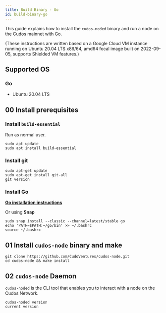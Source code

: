 ```yaml
---
title: Build Binary - Go 
id: build-binary-go
---
```


This guide explains how to install the `cudos-noded` binary and run a node on the Cudos mainnet with Go. 

(These instructions are written based on a Google Cloud VM instance running on Ubuntu 20.04 LTS
x86/64, amd64 focal image built on 2022-09-05, supports Shielded VM features.)

## Supported OS

### Go

* Ubuntu 20.04 LTS 

## 00 Install prerequisites

### Install `build-essential`

Run as normal user.

```shell
sudo apt update
sudo apt install build-essential
```

### Install git

```shell
sudo apt-get update
sudo apt-get install git-all
git version
```

### Install Go

[**Go installation instructions**](https://go.dev/dl/)

Or using **Snap** 

```shell
sudo snap install --classic --channel=latest/stable go
echo 'PATH=$PATH:~/go/bin' >> ~/.bashrc
source ~/.bashrc
```

## 01 Install `cudos-node` binary and make

```shell
git clone https://github.com/CudoVentures/cudos-node.git
cd cudos-node && make install
```

## 02 `cudos-node` Daemon

`cudos-noded` is the CLI tool that enables you to interact with a node on the Cudos Network. 

```shell
cudos-noded version
current version
```
